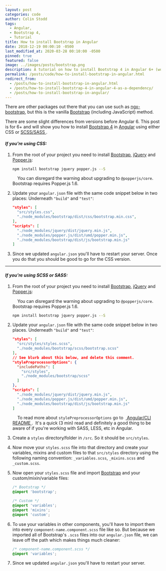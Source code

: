 ```yaml
---
layout: post
categories: code
author: Colin Stodd
tags:
  - Angular,
  - Bootstrap 4,
  - Tutorial
title: How to install Bootstrap in Angular
date: 2018-12-19 00:00:10 -0500
last_modified_at: 2020-03-28 00:10:00 -0500
pinned: true
featured: false
image: ../images/posts/bootstrap.png
description: A tutorial on how to install Bootstrap 4 in Angular 6+ (works with the latest version 9.1 +) using CSS or SCSS/SASS.
permalink: /posts/code/how-to-install-bootstrap-in-angular.html
redirect_from:
  - /posts/how-to-install-bootstrap-in-angular.html
  - /posts/how-to-install-bootstrap-4-in-angular-4-as-a-dependency/
  - /posts/how-to-install-bootstrap-in-angular/
---
```

There are other packages out there that you can use such as <a href="https://github.com/valor-software/ngx-bootstrap" target="_blank" rel="noopener">ngx-bootstrap</a>, but this is the vanilla <a href="https://getbootstrap.com/" target="_blank" rel="noopener">Bootstrap</a> (including JavaScript) method.

There are some slight differences from versions before Angular 6. This post is for 6+ and will show you how to install <a href="https://getbootstrap.com/" target="_blank" rel="noopener">Bootstrap 4</a> in <a href="https://angular.io/" target="_blank" rel="noopener">Angular</a> using either CSS or <a href="#scss">SCSS/SASS <i class="fad fa-level-down-alt"></i></a>.

<i class="fab fa-css3 text-pink header-icon" title="CSS 3"></i>

#### _If you're using CSS:_

1. From the root of your project you need to install <a href="https://getbootstrap.com/" target="_blank" rel="noopener">Bootstrap</a>, <a href="https://jquery.com/" target="_blank" rel="noopener">jQuery</a> and <a href="https://popper.js.org/" target="_blank" rel="noopener">Popper.js</a>:

    ```bash
    npm install bootstrap jquery popper.js --S
    ```

    <div class="blurb"><i class="fad fa-exclamation-triangle fa-lg text-gold"></i>&nbsp;&nbsp;&nbsp; You can disregard the warning about upgrading to <code>@popperjs/core</code>. Bootstrap requires Popper.js 1.6.
    </div>


2. Update your `angular.json` file with the same code snippet below in two places: Underneath `"build"` and `"test"`:

    ```json
    "styles": [
      "src/styles.css",
      "./node_modules/bootstrap/dist/css/bootstrap.min.css",
    ],
    "scripts": [
      "./node_modules/jquery/dist/jquery.min.js",
      "./node_modules/popper.js/dist/umd/popper.min.js",
      "./node_modules/bootstrap/dist/js/bootstrap.min.js"
    ]
    ```

    <div id="scss" name="scss"></div>

3. Since we updated `angular.json` you'll have to restart your server. Once you do that you should be good to go for the CSS version.

---

<i class="fab fa-sass text-pink header-icon" title="SASS"></i>

#### _If you're using SCSS or SASS:_

1. From the root of your project you need to install <a href="https://getbootstrap.com/" target="_blank" rel="noopener">Bootstrap</a>, <a href="https://jquery.com/" target="_blank" rel="noopener">jQuery</a> and <a href="https://popper.js.org/" target="_blank" rel="noopener">Popper.js</a>:

    <div class="blurb"><i class="fad fa-exclamation-triangle fa-lg text-gold"></i>&nbsp;&nbsp;&nbsp; You can disregard the warning about upgrading to <code>@popperjs/core</code>. Bootstrap requires Popper.js 1.6.
    </div>

    ```bash
    npm install bootstrap jquery popper.js --S
    ```


2. Update your `angular.json` file with the same code snippet below in two places. Underneath `"build"` and `"test"`:

    ```json
    "styles": [
      "src/styles/styles.scss",
      "./node_modules/bootstrap/scss/bootstrap.scss"
    ],
    // See blurb about this below, and delete this comment.
    "stylePreprocessorOptions": {
      "includePaths": [
        "src/styles",
        "./node_modules/bootstrap/scss"
      ]
    },
    "scripts": [
      "./node_modules/jquery/dist/jquery.min.js",
      "./node_modules/popper.js/dist/umd/popper.min.js",
      "./node_modules/bootstrap/dist/js/bootstrap.min.js"
    ]
    ```

    <div class="blurb"><i class="fad fa-books fa-lg"></i>&nbsp;&nbsp;&nbsp;  To read more about  <code>stylePreprocessorOptions</code> go to  &nbsp;<a href="https://github.com/angular/angular-cli/wiki/stories-global-styles" target="_blank" rel="noopener"> Angular/CLI README  <i class="fad fa-external-link-alt"></i></a>. &nbsp;It's a quick (3 min) read and definitely a good thing to be aware of if you're working with SASS, LESS, etc in Angular.
    </div>


3. Create a `styles` directory/folder in `/src`. So it should be `src/styles`.

4. Now move your `styles.scss` file into that directory and create your variables, mixins and custom files to that `src/styles` directory using the following naming convention: `_variables.scss`, `_mixins.scss` and `_custom.scss`.

5. Now open your `styles.scss` file and import <a href="https://getbootstrap.com/" target="_blank" rel="noopener">Bootstrap</a> and your custom/mixin/variable files:

    ```scss
    /* Bootstrap */
    @import 'bootstrap';

    /* Custom */
    @import 'variables';
    @import 'mixins';
    @import 'custom';
    ```

6. To use your variables in other components, you'll have to import them into every
`component-name.component.scss` file like so. But because we imported all of Bootstrap's `.scss` files into our `angular.json` file, we can leave off the path which makes things much cleaner:

    ```scss
    /* component-name.component.scss */
    @import 'variables';
    ```

7. Since we updated `angular.json` you'll have to restart your server.
